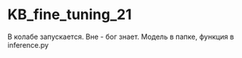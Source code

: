 # KB_fine_tuning_21

В колабе запускается. Вне - бог знает. 
Модель в папке, функция в inference.py
